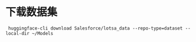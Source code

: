 # 下载数据集

```shell
 huggingface-cli download Salesforce/lotsa_data --repo-type=dataset --local-dir ~/Models
```